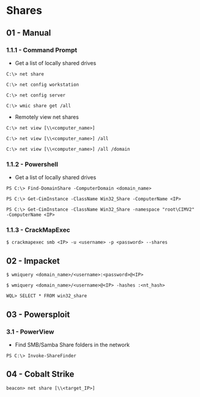# Shares

## 01 - Manual

### 1.1.1 - Command Prompt

- Get a list of locally shared drives

`C:\> net share`

`C:\> net config workstation`

`C:\> net config server`

`C:\> wmic share get /all`

- Remotely view net shares

`C:\> net view [\\<computer_name>]`

`C:\> net view [\\<computer_name>] /all`

`C:\> net view [\\<computer_name>] /all /domain`

### 1.1.2 - Powershell

- Get a list of locally shared drives

`PS C:\> Find-DomainShare -ComputerDomain <domain_name>`

`PS C:\> Get-CimInstance -ClassName Win32_Share -ComputerName <IP>`

`PS C:\> Get-CimInstance -ClassName Win32_Share -namespace "root\CIMV2" -ComputerName <IP>`

### 1.1.3 - CrackMapExec

`$ crackmapexec smb <IP> -u <username> -p <password> --shares`

## 02 - Impacket

`$ wmiquery <domain_name>/<username>:<password>@<IP>`

`$ wmiquery <domain_name>/<username>@<IP> -hashes :<nt_hash>`

`WQL> SELECT * FROM win32_share`

## 03 - Powersploit

### 3.1 - PowerView

- Find SMB/Samba Share folders in the network

`PS C:\> Invoke-ShareFinder`

## 04 - Cobalt Strike

`beacon> net share [\\<target_IP>]`